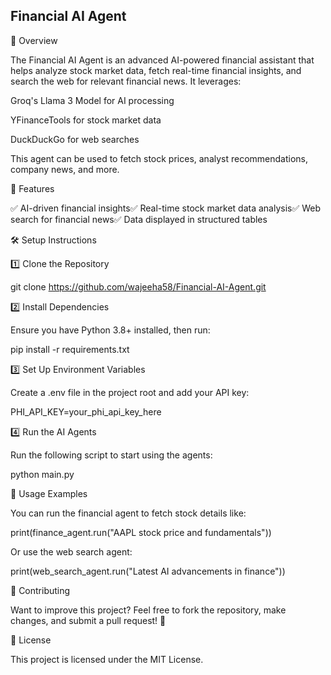 ## Financial AI Agent

📌 Overview

The Financial AI Agent is an advanced AI-powered financial assistant that helps analyze stock market data, fetch real-time financial insights, and search the web for relevant financial news. It leverages:

Groq's Llama 3 Model for AI processing

YFinanceTools for stock market data

DuckDuckGo for web searches

This agent can be used to fetch stock prices, analyst recommendations, company news, and more.

🚀 Features

✅ AI-driven financial insights✅ Real-time stock market data analysis✅ Web search for financial news✅ Data displayed in structured tables

🛠️ Setup Instructions

1️⃣ Clone the Repository

git clone https://github.com/wajeeha58/Financial-AI-Agent.git

2️⃣ Install Dependencies

Ensure you have Python 3.8+ installed, then run:

pip install -r requirements.txt

3️⃣ Set Up Environment Variables

Create a .env file in the project root and add your API key:

PHI_API_KEY=your_phi_api_key_here

4️⃣ Run the AI Agents

Run the following script to start using the agents:

python main.py

🏦 Usage Examples

You can run the financial agent to fetch stock details like:

print(finance_agent.run("AAPL stock price and fundamentals"))

Or use the web search agent:

print(web_search_agent.run("Latest AI advancements in finance"))

🤝 Contributing

Want to improve this project? Feel free to fork the repository, make changes, and submit a pull request! 🚀

📜 License

This project is licensed under the MIT License.
